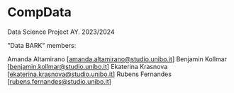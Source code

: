# CompData
Data Science Project AY. 2023/2024

"Data BARK" members:

Amanda Altamirano [amanda.altamirano@studio.unibo.it]
Benjamin Kollmar [benjamin.kollmar@studio.unibo.it]
Ekaterina Krasnova [ekaterina.krasnova@studio.unibo.it]
Rubens Fernandes [rubens.fernandes@studio.unibo.it]
